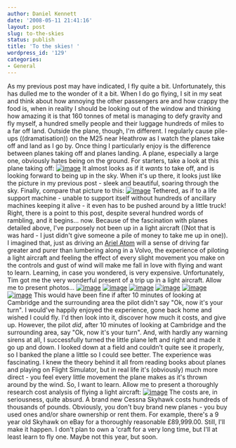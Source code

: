 ```yaml
---
author: Daniel Kennett
date: '2008-05-11 21:41:16'
layout: post
slug: to-the-skies
status: publish
title: 'To the skies! '
wordpress_id: '129'
categories:
- General
---
```


As my previous post may have indicated, I fly quite a bit.
Unfortunately, this has dulled me to the wonder of it a bit. When I do
go flying, I sit in my seat and think about how annoying the other
passengers are and how crappy the food is, when in reality I should be
looking out of the window and thinking how amazing it is that 160 tonnes
of metal is managing to defy gravity and fly myself, a hundred smelly
people and their luggage hundreds of miles to a far off land. Outside
the plane, though, I'm different. I regularly cause pile-ups
((dramatisation)) on the M25 near Heathrow as I watch the planes take
off and land as I go by. Once thing I particularly enjoy is the
difference between planes taking off and planes landing. A plane,
especially a large one, obviously hates being on the ground. For
starters, take a look at this plane taking off:
[![image](http://danielkennett.org/wp-content/uploads/2008/05/800px-lahore-pia-747-takeoff-80375.jpg "747 Takeoff")](http://danielkennett.org/wp-content/uploads/2008/05/800px-lahore-pia-747-takeoff-80375.jpg)
It almost looks as if it *wants* to take off, and is looking forward to
being up in the sky. When it's up there, it looks just like the picture
in my previous post - sleek and beautiful, soaring through the sky.
Finally, compare that picture to this:
[![image](http://danielkennett.org/wp-content/uploads/2008/05/800px-air_new_zealand_747-400_at_hong_kong_international_airport.jpg "747 Docked")](http://danielkennett.org/wp-content/uploads/2008/05/800px-air_new_zealand_747-400_at_hong_kong_international_airport.jpg)
Tethered, as if to a life support machine - unable to support itself
without hundreds of ancillary machines keeping it alive - it even has to
be pushed around by a little truck! Right, there is a point to this
post, despite several hundred words of rambling, and it begins... now.
Because of the fascination with planes detailed above, I've purposely
not been up in a light aircraft ((Not that is was hard - I just didn't
give someone a pile of money to take me up in one)). I imagined that,
just as driving an [Ariel Atom](http://www.arielmotor.co.uk/full_screen_v2.html) will a sense of
driving far greater and purer than lumbering along in a Volvo, the
experience of piloting a light aircraft and feeling the effect of every
slight movement you make on the controls and gust of wind will make me
fall in love with flying and want to learn. Learning, in case you
wondered, is very expensive. Unfortunately, Tim got me the very
wonderful present of a trip up in a light aircraft. Allow me to present
photos...
[![image](http://danielkennett.org/wp-content/uploads/2008/05/img_38361.jpg "Plane on the ground")](http://danielkennett.org/wp-content/uploads/2008/05/img_38361.jpg)
[![image](http://danielkennett.org/wp-content/uploads/2008/05/img_3839.jpg "Wing")](http://danielkennett.org/wp-content/uploads/2008/05/img_3839.jpg)
[![image](http://danielkennett.org/wp-content/uploads/2008/05/img_38401.jpg "Cockpit")](http://danielkennett.org/wp-content/uploads/2008/05/img_38401.jpg)
[![image](http://danielkennett.org/wp-content/uploads/2008/05/img_3841.jpg "Rear")](http://danielkennett.org/wp-content/uploads/2008/05/img_3841.jpg)
[![image](http://danielkennett.org/wp-content/uploads/2008/05/img_3861.jpg "Takeoff")](http://danielkennett.org/wp-content/uploads/2008/05/img_3861.jpg)
[![image](http://danielkennett.org/wp-content/uploads/2008/05/img_3854.jpg "Hangar")](http://danielkennett.org/wp-content/uploads/2008/05/img_3854.jpg)
This would have been fine if after 10 minutes of looking at Cambridge
and the surrounding area the pilot didn't say "Ok, now it's your turn".
I would've happily enjoyed the experience, gone back home and wished I
could fly. I'd then look into it, discover how much it costs, and give
up. However, the pilot *did*, after 10 minutes of looking at Cambridge
and the surrounding area, say "Ok, now it's your turn". And, with hardly
any warning sirens at all, I successfully turned the little plane left
and right and made it go up and down. I looked down at a field and
couldn't quite see it properly, so I banked the plane a little so I
could see better. The experience was fascinating. I knew the theory
behind it all from reading books about planes and playing on Flight
Simulator, but in real life it's (obviously) much more direct - you feel
every little movement the plane makes as it's thrown around by the wind.
So, I want to learn. Allow me to present a thoroughly research cost
analysis of flying a light aircraft:
[![image](http://danielkennett.org/wp-content/uploads/2008/05/previewscreensnapz001.png "Table")](http://danielkennett.org/wp-content/uploads/2008/05/previewscreensnapz001.png)
The costs are, in seriousness, quite absurd. A brand new Cessna Skyhawk
costs hundreds of thousands of pounds. Obviously, you don't buy brand
new planes - you buy used ones and/or share ownership or rent them. For
example, there's a 9 year old Skyhawk on eBay for a thoroughly
reasonable £89,999.00. Still, I'll make it happen. I don't plan to own a
'craft for a very long time, but I'll at least learn to fly one. Maybe
not this year, but soon.
